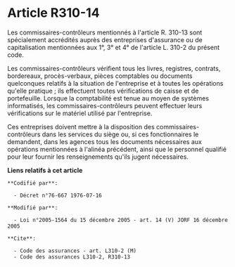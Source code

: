 # Article R310-14

Les commissaires-contrôleurs mentionnés à l'article R. 310-13 sont spécialement accrédités auprès des entreprises d'assurance
ou de capitalisation mentionnées aux 1°, 3° et 4° de l'article L. 310-2 du présent code.

Les commissaires-contrôleurs vérifient tous les livres, registres, contrats, bordereaux, procès-verbaux, pièces comptables ou
documents quelconques relatifs à la situation de l'entreprise et à toutes les opérations qu'elle pratique ; ils effectuent
toutes vérifications de caisse et de portefeuille. Lorsque la comptabilité est tenue au moyen de systèmes informatisés, les
commissaires-contrôleurs peuvent effectuer leurs vérifications sur le matériel utilisé par l'entreprise.

Ces entreprises doivent mettre à la disposition des commissaires-contrôleurs dans les services du siège ou, si ces
fonctionnaires le demandent, dans les agences tous les documents nécessaires aux opérations mentionnées à l'alinéa précédent,
ainsi que le personnel qualifié pour leur fournir les renseignements qu'ils jugent nécessaires.

**Liens relatifs à cet article**

	**Codifié par**:

	  - Décret n°76-667 1976-07-16

	**Modifié par**:

	  - Loi n°2005-1564 du 15 décembre 2005 - art. 14 (V) JORF 16 décembre 2005

	**Cite**:

	  - Code des assurances - art. L310-2 (M)
	  - Code des assurances L310-2, R310-13
